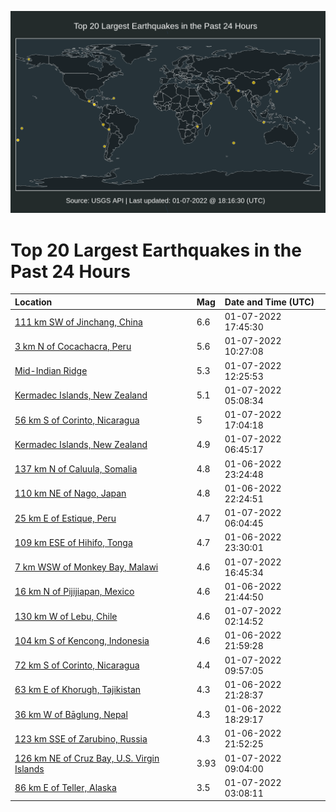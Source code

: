 ![Map](./map.png)

# Top 20 Largest Earthquakes in the Past 24 Hours

| Location | Mag | Date and Time (UTC) |
|:---|:---|:---|
| [111 km SW of Jinchang, China](https://earthquake.usgs.gov/earthquakes/eventpage/us7000g9zq) | 6.6 | 01-07-2022 17:45:30 |
| [3 km N of Cocachacra, Peru](https://earthquake.usgs.gov/earthquakes/eventpage/us7000g9vi) | 5.6 | 01-07-2022 10:27:08 |
| [Mid-Indian Ridge](https://earthquake.usgs.gov/earthquakes/eventpage/us7000g9w9) | 5.3 | 01-07-2022 12:25:53 |
| [Kermadec Islands, New Zealand](https://earthquake.usgs.gov/earthquakes/eventpage/us7000g9tt) | 5.1 | 01-07-2022 05:08:34 |
| [56 km S of Corinto, Nicaragua](https://earthquake.usgs.gov/earthquakes/eventpage/us7000g9ze) | 5 | 01-07-2022 17:04:18 |
| [Kermadec Islands, New Zealand](https://earthquake.usgs.gov/earthquakes/eventpage/us7000g9u9) | 4.9 | 01-07-2022 06:45:17 |
| [137 km N of Caluula, Somalia](https://earthquake.usgs.gov/earthquakes/eventpage/us7000g9rx) | 4.8 | 01-06-2022 23:24:48 |
| [110 km NE of Nago, Japan](https://earthquake.usgs.gov/earthquakes/eventpage/us7000g9rd) | 4.8 | 01-06-2022 22:24:51 |
| [25 km E of Estique, Peru](https://earthquake.usgs.gov/earthquakes/eventpage/us7000g9u1) | 4.7 | 01-07-2022 06:04:45 |
| [109 km ESE of Hihifo, Tonga](https://earthquake.usgs.gov/earthquakes/eventpage/us7000g9s2) | 4.7 | 01-06-2022 23:30:01 |
| [7 km WSW of Monkey Bay, Malawi](https://earthquake.usgs.gov/earthquakes/eventpage/us7000g9zb) | 4.6 | 01-07-2022 16:45:34 |
| [16 km N of Pijijiapan, Mexico](https://earthquake.usgs.gov/earthquakes/eventpage/us7000g9qx) | 4.6 | 01-06-2022 21:44:50 |
| [130 km W of Lebu, Chile](https://earthquake.usgs.gov/earthquakes/eventpage/us7000g9sq) | 4.6 | 01-07-2022 02:14:52 |
| [104 km S of Kencong, Indonesia](https://earthquake.usgs.gov/earthquakes/eventpage/us7000g9r6) | 4.6 | 01-06-2022 21:59:28 |
| [72 km S of Corinto, Nicaragua](https://earthquake.usgs.gov/earthquakes/eventpage/us7000g9vc) | 4.4 | 01-07-2022 09:57:05 |
| [63 km E of Khorugh, Tajikistan](https://earthquake.usgs.gov/earthquakes/eventpage/us7000g9qn) | 4.3 | 01-06-2022 21:28:37 |
| [36 km W of Bāglung, Nepal](https://earthquake.usgs.gov/earthquakes/eventpage/us7000g9pj) | 4.3 | 01-06-2022 18:29:17 |
| [123 km SSE of Zarubino, Russia](https://earthquake.usgs.gov/earthquakes/eventpage/us7000g9qz) | 4.3 | 01-06-2022 21:52:25 |
| [126 km NE of Cruz Bay, U.S. Virgin Islands](https://earthquake.usgs.gov/earthquakes/eventpage/pr2022007000) | 3.93 | 01-07-2022 09:04:00 |
| [86 km E of Teller, Alaska](https://earthquake.usgs.gov/earthquakes/eventpage/us7000g9t7) | 3.5 | 01-07-2022 03:08:11 |
